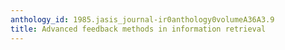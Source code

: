 ```yaml
---
anthology_id: 1985.jasis_journal-ir0anthology0volumeA36A3.9
title: Advanced feedback methods in information retrieval
---
```

